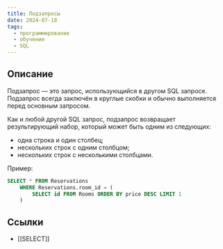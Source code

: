 ```yaml
---
title: Подзапросы
date: 2024-07-18
tags:
  - программирование
  - обучение
  - SQL
---
```


## Описание
Подзапрос — это запрос, использующийся в другом SQL запросе. Подзапрос всегда заключён в круглые скобки и обычно выполняется перед основным запросом.

Как и любой другой SQL запрос, подзапрос возвращает результирующий набор, который может быть одним из следующих:

- одна строка и один столбец;
- нескольких строк с одним столбцом;
- нескольких строк с несколькими столбцами.

Пример:
```sql
SELECT * FROM Reservations
    WHERE Reservations.room_id = (
        SELECT id FROM Rooms ORDER BY price DESC LIMIT 1
    )
```

## Ссылки
- [[SELECT]]
